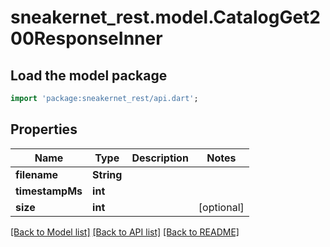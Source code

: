 # sneakernet_rest.model.CatalogGet200ResponseInner

## Load the model package
```dart
import 'package:sneakernet_rest/api.dart';
```

## Properties
Name | Type | Description | Notes
------------ | ------------- | ------------- | -------------
**filename** | **String** |  | 
**timestampMs** | **int** |  | 
**size** | **int** |  | [optional] 

[[Back to Model list]](../README.md#documentation-for-models) [[Back to API list]](../README.md#documentation-for-api-endpoints) [[Back to README]](../README.md)


